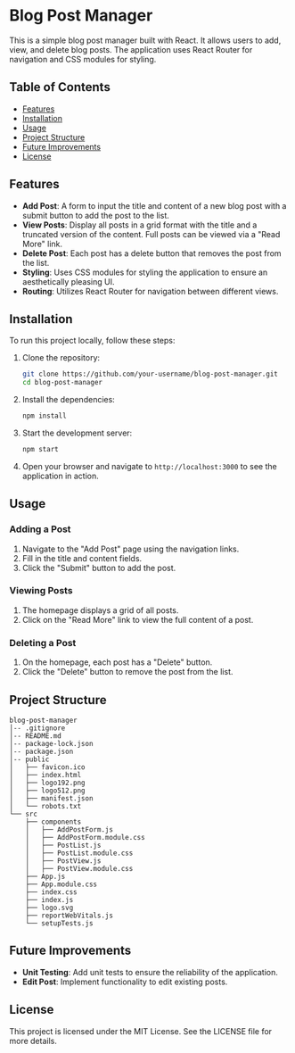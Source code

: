 # Blog Post Manager

This is a simple blog post manager built with React. It allows users to add, view, and delete blog posts. The application uses React Router for navigation and CSS modules for styling.

## Table of Contents
- [Features](#features)
- [Installation](#installation)
- [Usage](#usage)
- [Project Structure](#project-structure)
- [Future Improvements](#future-improvements)
- [License](#license)

## Features
- **Add Post**: A form to input the title and content of a new blog post with a submit button to add the post to the list.
- **View Posts**: Display all posts in a grid format with the title and a truncated version of the content. Full posts can be viewed via a "Read More" link.
- **Delete Post**: Each post has a delete button that removes the post from the list.
- **Styling**: Uses CSS modules for styling the application to ensure an aesthetically pleasing UI.
- **Routing**: Utilizes React Router for navigation between different views.

## Installation
To run this project locally, follow these steps:

1. Clone the repository:
   ```bash
   git clone https://github.com/your-username/blog-post-manager.git
   cd blog-post-manager
   ```

2. Install the dependencies:
   ```bash
   npm install
   ```

3. Start the development server:
   ```bash
   npm start
   ```

4. Open your browser and navigate to `http://localhost:3000` to see the application in action.

## Usage
### Adding a Post
1. Navigate to the "Add Post" page using the navigation links.
2. Fill in the title and content fields.
3. Click the "Submit" button to add the post.

### Viewing Posts
1. The homepage displays a grid of all posts.
2. Click on the "Read More" link to view the full content of a post.

### Deleting a Post
1. On the homepage, each post has a "Delete" button.
2. Click the "Delete" button to remove the post from the list.

## Project Structure
```
blog-post-manager
│-- .gitignore
│-- README.md
│-- package-lock.json
│-- package.json
│-- public
│   ├── favicon.ico
│   ├── index.html
│   ├── logo192.png
│   ├── logo512.png
│   ├── manifest.json
│   └── robots.txt
└── src
    ├── components
    │   ├── AddPostForm.js
    │   ├── AddPostForm.module.css
    │   ├── PostList.js
    │   ├── PostList.module.css
    │   ├── PostView.js
    │   ├── PostView.module.css
    ├── App.js
    ├── App.module.css
    ├── index.css
    ├── index.js
    ├── logo.svg
    ├── reportWebVitals.js
    └── setupTests.js
```

## Future Improvements
- **Unit Testing**: Add unit tests to ensure the reliability of the application.
- **Edit Post**: Implement functionality to edit existing posts.

## License
This project is licensed under the MIT License. See the LICENSE file for more details.
